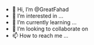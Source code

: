 - 👋 Hi, I’m @GreatFahad
- 👀 I’m interested in ...
- 🌱 I’m currently learning ...
- 💞️ I’m looking to collaborate on 
- 📫 How to reach me ...

<!---
GreatFahad/GreatFahad is a ✨ special ✨ repository because its `README.md` (this file) appears on your GitHub profile.
You can click the Preview link to take a look at your chan
